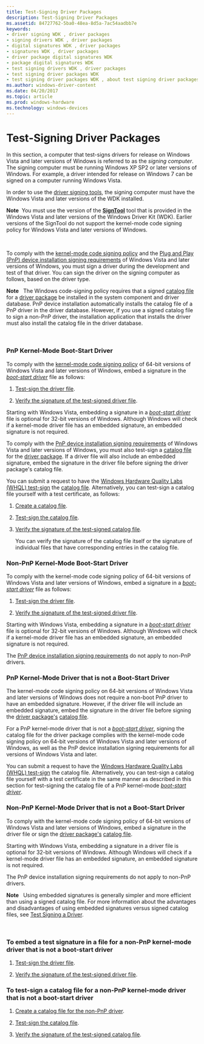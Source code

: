 ```yaml
---
title: Test-Signing Driver Packages
description: Test-Signing Driver Packages
ms.assetid: 84727762-5ba0-48ea-8d5a-7ac54aadbb7e
keywords:
- driver signing WDK , driver packages
- signing drivers WDK , driver packages
- digital signatures WDK , driver packages
- signatures WDK , driver packages
- driver package digital signatures WDK
- package digital signatures WDK
- test signing drivers WDK , driver packages
- test signing driver packages WDK
- test signing driver packages WDK , about test signing driver packages
ms.author: windows-driver-content
ms.date: 04/20/2017
ms.topic: article
ms.prod: windows-hardware
ms.technology: windows-devices
---
```


# Test-Signing Driver Packages


In this section, a computer that test-signs drivers for release on Windows Vista and later versions of Windows is referred to as the *signing computer*. The signing computer must be running Windows XP SP2 or later versions of Windows. For example, a driver intended for release on Windows 7 can be signed on a computer running Windows Vista.

In order to use the [driver signing tools](https://msdn.microsoft.com/library/windows/hardware/ff552958), the signing computer must have the Windows Vista and later versions of the WDK installed.

**Note**  You must use the version of the [**SignTool**](https://msdn.microsoft.com/library/windows/hardware/ff551778) tool that is provided in the Windows Vista and later versions of the Windows Driver Kit (WDK). Earlier versions of the SignTool do not support the kernel-mode code signing policy for Windows Vista and later versions of Windows.

 

To comply with the [kernel-mode code signing policy](kernel-mode-code-signing-policy--windows-vista-and-later-.md) and the [Plug and Play (PnP) device installation signing requirements](pnp-device-installation-signing-requirements--windows-vista-and-later-.md) of Windows Vista and later versions of Windows, you must sign a driver during the development and test of that driver. You can sign the driver on the signing computer as follows, based on the driver type.

**Note**   The Windows code-signing policy requires that a signed [catalog file](catalog-files.md) for a [driver package](driver-packages.md) be installed in the system component and driver database. PnP device installation automatically installs the catalog file of a PnP driver in the driver database. However, if you use a signed catalog file to sign a non-PnP driver, the installation application that installs the driver must also install the catalog file in the driver database.

 

### <a href="" id="pnp-kernel-mode-boot-start-driver"></a> PnP Kernel-Mode Boot-Start Driver

To comply with the [kernel-mode code signing policy](kernel-mode-code-signing-policy--windows-vista-and-later-.md) of 64-bit versions of Windows Vista and later versions of Windows, embed a signature in the [*boot-start driver*](https://msdn.microsoft.com/library/windows/hardware/ff556272#wdkgloss-boot-start-driver) file as follows:

1.  [Test-sign the driver file](test-signing-a-driver-file.md).

2.  [Verify the signature of the test-signed driver file](verifying-the-signature-of-a-test-signed-driver-file.md).

Starting with Windows Vista, embedding a signature in a [*boot-start driver*](https://msdn.microsoft.com/library/windows/hardware/ff556272#wdkgloss-boot-start-driver) file is optional for 32-bit versions of Windows. Although Windows will check if a kernel-mode driver file has an embedded signature, an embedded signature is not required.

To comply with the [PnP device installation signing requirements](pnp-device-installation-signing-requirements--windows-vista-and-later-.md) of Windows Vista and later versions of Windows, you must also test-sign a [catalog file](catalog-files.md) for the [driver package](driver-packages.md). If a driver file will also include an embedded signature, embed the signature in the driver file before signing the driver package's catalog file.

You can submit a request to have the [Windows Hardware Quality Labs (WHQL) test-sign](whql-test-signature-program.md) the [catalog file](catalog-files.md). Alternatively, you can test-sign a catalog file yourself with a test certificate, as follows:

1.  [Create a catalog file](creating-a-catalog-file-for-a-test-signed-driver-package.md).

2.  [Test-sign the catalog file](test-signing-a-catalog-file.md).

3.  [Verify the signature of the test-signed catalog file](verifying-the-signature-of-a-test-signed-catalog-file.md).

    You can verify the signature of the catalog file itself or the signature of individual files that have corresponding entries in the catalog file.

### <a href="" id="non-pnp-kernel-mode-boot-start-driver"></a> Non-PnP Kernel-Mode Boot-Start Driver

To comply with the kernel-mode code signing policy of 64-bit versions of Windows Vista and later versions of Windows, embed a signature in a [*boot-start driver*](https://msdn.microsoft.com/library/windows/hardware/ff556272#wdkgloss-boot-start-driver) file as follows:

1.  [Test-sign the driver file](test-signing-a-driver-file.md).

2.  [Verify the signature of the test-signed driver file](verifying-the-signature-of-a-test-signed-driver-file.md).

Starting with Windows Vista, embedding a signature in a [*boot-start driver*](https://msdn.microsoft.com/library/windows/hardware/ff556272#wdkgloss-boot-start-driver) file is optional for 32-bit versions of Windows. Although Windows will check if a kernel-mode driver file has an embedded signature, an embedded signature is not required.

The [PnP device installation signing requirements](pnp-device-installation-signing-requirements--windows-vista-and-later-.md) do not apply to non-PnP drivers.

### <a href="" id="pnp-kernel-mode-driver-that-is-not-a-boot-start-driver"></a> PnP Kernel-Mode Driver that is not a Boot-Start Driver

The kernel-mode code signing policy on 64-bit versions of Windows Vista and later versions of Windows does not require a non-boot PnP driver to have an embedded signature. However, if the driver file will include an embedded signature, embed the signature in the driver file before signing the [driver package's](driver-packages.md) [catalog file](catalog-files.md).

For a PnP kernel-mode driver that is not a [*boot-start driver*](https://msdn.microsoft.com/library/windows/hardware/ff556272#wdkgloss-boot-start-driver), signing the catalog file for the driver package complies with the kernel-mode code signing policy on 64-bit versions of Windows Vista and later versions of Windows, as well as the PnP device installation signing requirements for all versions of Windows Vista and later.

You can submit a request to have the [Windows Hardware Quality Labs (WHQL) test-sign](whql-test-signature-program.md) the catalog file. Alternatively, you can test-sign a catalog file yourself with a test certificate in the same manner as described in this section for test-signing the catalog file of a PnP kernel-mode [*boot-start driver*](https://msdn.microsoft.com/library/windows/hardware/ff556272#wdkgloss-boot-start-driver).

### <a href="" id="non-pnp-kernel-mode-driver-that-is-not-a-boot-start-driver"></a> Non-PnP Kernel-Mode Driver that is not a Boot-Start Driver

To comply with the kernel-mode code signing policy of 64-bit versions of Windows Vista and later versions of Windows, embed a signature in the driver file or sign the [driver package's](driver-packages.md) [catalog file](catalog-files.md).

Starting with Windows Vista, embedding a signature in a driver file is optional for 32-bit versions of Windows. Although Windows will check if a kernel-mode driver file has an embedded signature, an embedded signature is not required.

The PnP device installation signing requirements do not apply to non-PnP drivers.

**Note**   Using embedded signatures is generally simpler and more efficient than using a signed catalog file. For more information about the advantages and disadvantages of using embedded signatures versus signed catalog files, see [Test Signing a Driver](https://msdn.microsoft.com/windows-drivers/develop/signing_a_driver).

 

### To embed a test signature in a file for a non-PnP kernel-mode driver that is not a boot-start driver

1.  [Test-sign the driver file](test-signing-a-driver-file.md).

2.  [Verify the signature of the test-signed driver file](verifying-the-signature-of-a-test-signed-driver-file.md).

### To test-sign a catalog file for a non-PnP kernel-mode driver that is not a boot-start driver

1.  [Create a catalog file for the non-PnP driver](creating-a-catalog-file-for-a-non-pnp-driver-package.md).

2.  [Test-sign the catalog file](test-signing-a-catalog-file.md).

3.  [Verify the signature of the test-signed catalog file](verifying-the-signature-of-a-test-signed-catalog-file.md).

 

 





